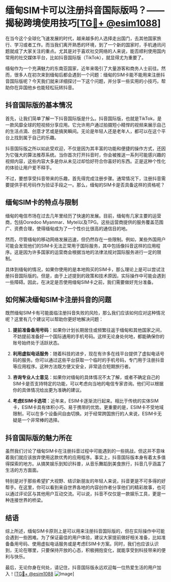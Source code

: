 # 缅甸SIM卡可以注册抖音国际版吗？——揭秘跨境使用技巧[[TG💪+ @esim1088](https://t.me/s/esim1088)]

在当今这个全球化飞速发展的时代，越来越多的人选择走出国门，去其他国家旅行、学习或者工作。而当我们离开熟悉的环境，到了一个新的国家时，手机通讯问题就成了大家关注的重点。尤其是对于喜欢社交网络的人来说，能否顺利使用国内常用的社交媒体平台，比如抖音国际版（TikTok），就显得尤为重要了。

缅甸作为一个充满魅力的东南亚国家，近年来吸引了大量游客和商务人士前往。然而，很多人在初次来到缅甸后都会遇到一个问题：缅甸的SIM卡能不能用来注册抖音国际版呢？今天我们就来详细探讨一下这个问题，并分享一些实用的小技巧，帮助你在异国他乡也能轻松玩转抖音。

## 抖音国际版的基本情况

首先，让我们简单了解一下抖音国际版是什么。抖音国际版，也就是TikTok，是一款风靡全球的短视频分享应用。它允许用户通过拍摄短小精悍的视频来展示自己的生活点滴、创意才艺或是搞笑瞬间。无论是年轻人还是老年人，都可以在这个平台上找到属于自己的乐趣。

抖音国际版之所以如此受欢迎，不仅是因为其丰富的功能和便捷的操作方式，还因为它强大的算法推荐系统。当你首次打开抖音时，你会被推送一系列可能感兴趣的视频内容，这些内容大多是你从未见过却恰好符合你喜好的东西。正是这种个性化的体验让用户爱不释手。

不过，要想享受抖音带来的乐趣，首先得完成注册步骤。通常情况下，注册抖音需要提供手机号码作为验证手段之一。那么，缅甸的SIM卡是否具备这样的资格呢？

## 缅甸SIM卡的特点与限制

缅甸的电信市场在过去几年里经历了快速的发展。目前，缅甸有几家主要的运营商，包括Ooredoo Myanmar、Mytel以及TPG。这些运营商提供的服务覆盖范围广、资费合理，使得缅甸成为了一个性价比很高的通信目的地。

然而，尽管缅甸的移动网络发展迅速，但仍然存在一些限制。例如，某些外国用户可能会发现他们的SIM卡无法正常用于国际服务，其中包括像抖音这样的应用程序。这是因为许多国家的运营商会根据当地的法律法规对国际服务进行一定的限制。

具体到缅甸的情况，如果你使用的是本地购买的SIM卡，那么理论上是可以尝试注册抖音国际版的。但是，由于上述提到的政策和技术原因，实际操作中可能会遇到一些障碍。因此，在决定是否使用缅甸SIM卡之前，我们需要做好充分准备。

## 如何解决缅甸SIM卡注册抖音的问题

既然缅甸SIM卡有可能面临注册抖音失败的风险，那么我们应该如何应对这种情况呢？这里有几个建议可以帮助你更好地解决问题：

1. **提前准备备用号码**：如果你计划长期居住或频繁往返于缅甸和其他国家之间，不妨提前准备好一个国际通用的手机号码。这样无论身处何地，都能确保你的账号始终处于活跃状态。

2. **利用虚拟电话服务**：随着科技的进步，现在有许多在线平台提供了虚拟电话号码的服务。你可以通过这些平台获取一个临时的手机号码，专门用于注册抖音等应用程序。这种方法既方便又安全，非常适合短期旅行者。

3. **咨询专业人士意见**：如果你对缅甸的具体情况不太了解，或者不确定自己的SIM卡是否支持特定的功能，可以考虑向当地的电信专家咨询。他们可以根据你的具体情况给出更为准确的建议。

4. **考虑ESIM卡选项**：近年来，ESIM卡逐渐流行起来。相比于传统的实体SIM卡，ESIM卡具有体积小巧、易于携带的优势。更重要的是，ESIM卡不受地域限制，可以在多个设备间自由切换。对于经常跨国旅行的人来说，ESIM卡无疑是一个非常棒的选择。

## 抖音国际版的魅力所在

虽然我们讨论了缅甸SIM卡在注册抖音过程中可能遇到的一些挑战，但这并不意味着我们就应该放弃使用这款优秀的应用程序。事实上，抖音国际版本身有着太多值得探索的地方。从搞笑娱乐到知识科普，从音乐舞蹈到美食旅行，抖音几乎涵盖了生活的方方面面。

特别是对于那些希望扩大视野、结识新朋友的年轻人来说，抖音更是不可多得的好帮手。在这里，你可以看到来自世界各地的内容创作者分享他们的精彩故事，也可以通过评论区与其他用户互动交流。可以说，抖音不仅仅是一款娱乐工具，更是一种连接世界的桥梁。

## 结语

综上所述，缅甸SIM卡原则上是可以用来注册抖音国际版的，但在实际操作中可能会遇到一些困难。为了保证最佳的用户体验，建议大家提前做好相关准备，比如准备备用号码、使用虚拟电话服务或是考虑ESIM卡方案。同时，我们也应该认识到，无论在哪里，只要保持开放的心态，积极拥抱变化，就能享受到科技带来的便利与快乐。

最后，无论你身在何处，请记住，抖音国际版永远欢迎每一位热爱生活的用户加入！[[TG💪+ @esim1088](https://t.me/s/esim1088) ![Image](https://i.postimg.cc/4NQfJmqS/Snipaste-2025-05-13-00-14-12.png)]
